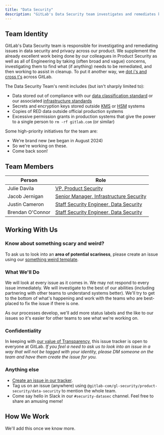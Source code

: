 ```yaml
---
title: "Data Security"
description: "GitLab's Data Security team investigates and remediates known unknowns in our data security and privacy posture."
---
```


## Team Identity

GitLab's Data Security team is responsible for investigating and remediating issues in data security and privacy across our product. We supplement the already excellent work being done by our colleagues in Product Security as well as all of Engineering by taking (often broad and vague) concerns, investigating them to find what (if anything) needs to be remediated, and then working to assist in cleanup. To put it another way, we [dot i's and cross t's](https://en.wikipedia.org/wiki/Tittle#Phrases) across GitLab.

The Data Security Team's remit includes (but isn't sharply limited to):

* Data stored out of compliance with our [data classification standard](/handbook/security/data-classification-standard/) or our associated [infrastructure standards](/handbook/company/infrastructure-standards/)
* Secrets and encryption keys stored outside [KMS](https://en.wikipedia.org/wiki/Key_management#Key_management_system) or [HSM](https://en.wikipedia.org/wiki/Hardware_security_module) systems
* Copies of RED data outside official production systems
* Excessive permission grants in production systems that give the power to a single person to `rm -rf gitlab.com` (or similar)

Some high-priority initiatives for the team are:

* We're brand new (we began in August 2024)
* So we're working on these.
* Come back soon!

## Team Members

<table>
<thead>
<tr>
<th>Person</th>
<th>Role</th>
</tr>
</thead>
<tbody>
<tr>
<td>Julie Davila</td>
<td><a href="/job-families/security/security-leadership#vice-president-vp-security">VP, Product Security</a></td>
</tr>
<tr>
<td>Jacob Jernigan</td>
<td><a href="/job-families/security/security-leadership#senior-manager-infrastructure-security">Senior Manager, Infrastructure Security</a></td>
</tr>
<tr>
<td>Justin Cameron</td>
<td><a href="/job-families/security/security-engineer/#staff-security-engineer">Staff Security Engineer, Data Security</a></td>
</tr>
<tr>
<td>Brendan O'Connor</td>
<td><a href="/job-families/security/security-engineer/#staff-security-engineer">Staff Security Engineer, Data Security</a></td>
</tr>
</tbody>
</table>

## Working With Us

### Know about something scary and weird?

To ask us to look into an **area of potential scariness**, please create an issue using our [something weird template](https://gitlab.com/gitlab-com/gl-security/product-security/data-security/data-security-team/-/issues/new?issuable_template=something-weird).

### What We'll Do

We will look at every issue as it comes in. We may not respond to every issue immediately. We will investigate to the best of our abilities (including partnering with other teams to understand systems better). We'll try to get to the bottom of what's happening and work with the teams who are best-placed to fix the issue if there is one.

As our processes develop, we'll add more status labels and the like to our issues so it's easier for other teams to see what we're working on.

### Confidentiality

In keeping with [our value of Transparency](/handbook/values/#transparency), this issue tracker is open to everyone at GitLab. *If you feel a need to ask us to look into an issue in a way that will not be tagged with your identity, please DM someone on the team and have them create the issue for you.*

### Anything else

* [Create an issue in our tracker](https://gitlab.com/gitlab-com/gl-security/product-security/data-security/data-security-team/-/issues).
* Tag us on an issue (anywhere) using `@gitlab-com/gl-security/product-security/data-security` to mention the whole team.
* Come say hello in Slack in our `#security-datasec` channel. Feel free to share an amusing meme!

## How We Work

We'll add this once we know more.

